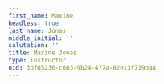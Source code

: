 ```yaml
---
first_name: Maxine
headless: true
last_name: Jonas
middle_initial: ''
salutation: ''
title: Maxine Jonas
type: instructor
uid: 3bf85236-c603-9b24-477a-82e13f719ba8
---
```

